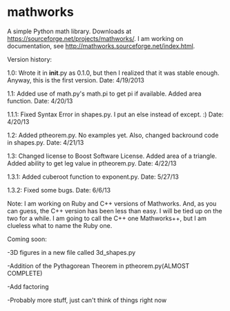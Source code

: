 mathworks
=========

A simple Python math library. Downloads at https://sourceforge.net/projects/mathworks/. I am working on documentation, see http://mathworks.sourceforge.net/index.html.

Version history:

1.0: Wrote it in __init__.py as 0.1.0, but then I realized that it was stable enough. Anyway, this is the first version. Date: 4/19/2013

1.1: Added use of math.py's math.pi to get pi if available. Added area function. Date: 4/20/13

1.1.1: Fixed Syntax Error in shapes.py. I put an else instead of except. :) Date: 4/20/13

1.2: Added ptheorem.py. No examples yet. Also, changed backround code in shapes.py. Date: 4/21/13

1.3: Changed license to Boost Software License. Added area of a triangle. Added ability to get leg value in ptheorem.py. Date: 4/22/13

1.3.1: Added cuberoot function to exponent.py. Date: 5/27/13

1.3.2: Fixed some bugs. Date: 6/6/13

Note: I am working on Ruby and C++ versions of Mathworks. And, as you can guess, the C++ version has been less than easy.
I will be tied up on the two for a while. I am going to call the C++ one Mathworks++, but I am clueless what to name the
Ruby one.

Coming soon:

-3D figures in a new file called 3d_shapes.py

-Addition of the Pythagorean Theorem in ptheorem.py(ALMOST COMPLETE)

-Add factoring

-Probably more stuff, just can't think of things right now

